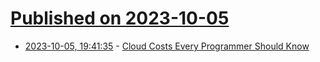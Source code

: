 # [Published on 2023-10-05](index.md)

* [2023-10-05, 19:41:35](https://lobste.rs/s/m4uejv/cloud_costs_every_programmer_should_know) - [Cloud Costs Every Programmer Should Know](https://www.vantage.sh/blog/cloud-costs-every-programmer-should-know)
